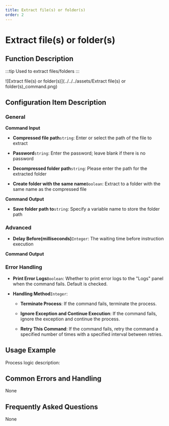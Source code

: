 ```yaml
---
title: Extract file(s) or folder(s)
order: 2
---
```


# Extract file(s) or folder(s)

## Function Description

:::tip 
Used to extract files/folders
:::

![Extract file(s) or folder(s)](../../../assets/Extract file(s) or folder(s)_command.png)

## Configuration Item Description

### General

**Command Input**

- **Compressed file path**`string`: Enter or select the path of the file to extract

- **Password**`string`: Enter the password; leave blank if there is no password

- **Decompressed folder path**`string`: Please enter the path for the extracted folder

- **Create folder with the same name**`Boolean`: Extract to a folder with the same name as the compressed file


**Command Output**

- **Save folder path to**`string`: Specify a variable name to store the folder path

### Advanced

- **Delay Before(milliseconds)**`Integer`: The waiting time before instruction execution


**Command Output**

### Error Handling

- **Print Error Logs**`Boolean`: Whether to print error logs to the "Logs" panel when the command fails. Default is checked. 

- **Handling Method**`Integer`:

    - **Terminate Process**: If the command fails, terminate the process.

    - **Ignore Exception and Continue Execution**: If the command fails, ignore the exception and continue the process.

    - **Retry This Command**: If the command fails, retry the command a specified number of times with a specified interval between retries.

## Usage Example

Process logic description:

## Common Errors and Handling

None

## Frequently Asked Questions

None

